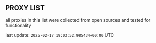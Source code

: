## PROXY LIST

all proxies in this list were collected from open sources and tested for functionality

last update: `2025-02-17 19:03:52.985434+00:00` UTC